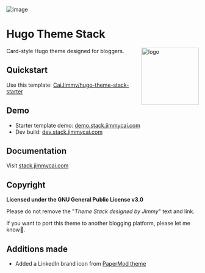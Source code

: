 ![image](https://user-images.githubusercontent.com/5889006/190859441-141b5f81-8483-40d2-bd96-ebf85616a46d.png)

# Hugo Theme Stack

<img align="right" width="150" alt="logo" src="https://user-images.githubusercontent.com/5889006/190859553-5b229b4f-c476-4cbd-928f-890f5265ca4c.png">

Card-style Hugo theme designed for bloggers.

## Quickstart

Use this template: [CaiJimmy/hugo-theme-stack-starter](https://github.com/CaiJimmy/hugo-theme-stack-starter)

## Demo

* Starter template demo: [demo.stack.jimmycai.com](https://demo.stack.jimmycai.com)
* Dev build: [dev.stack.jimmycai.com](https://dev.stack.jimmycai.com)

## Documentation

Visit [stack.jimmycai.com](https://stack.jimmycai.com)

## Copyright

**Licensed under the GNU General Public License v3.0**

Please do not remove the "*Theme Stack designed by Jimmy*" text and link.

If you want to port this theme to another blogging platform, please let me know🙏.

## Additions made

+ Added a LinkedIn brand icon from [PaperMod theme](https://github.com/adityatelange/hugo-PaperMod)
